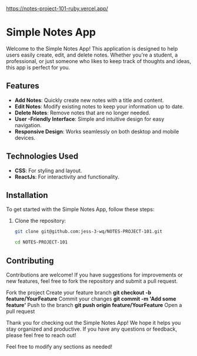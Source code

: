 https://notes-project-101-ruby.vercel.app/

# Simple Notes App

Welcome to the Simple Notes App! This application is designed to help users easily create, edit, and delete notes. Whether you're a student, a professional, or just someone who likes to keep track of thoughts and ideas, this app is perfect for you.

## Features

- **Add Notes**: Quickly create new notes with a title and content.
- **Edit Notes**: Modify existing notes to keep your information up to date.
- **Delete Notes**: Remove notes that are no longer needed.
- **User -Friendly Interface**: Simple and intuitive design for easy navigation.
- **Responsive Design**: Works seamlessly on both desktop and mobile devices.

## Technologies Used
- **CSS**: For styling and layout.
- **ReactJs**: For interactivity and functionality.

## Installation

To get started with the Simple Notes App, follow these steps:

1. Clone the repository:
   ```bash
   git clone git@github.com:jess-3-wq/NOTES-PROJECT-101.git

   cd NOTES-PROJECT-101

## Contributing
Contributions are welcome! If you have suggestions for improvements or new features, feel free to fork the repository and submit a pull request.

Fork the project
Create your feature branch **git checkout -b feature/YourFeature**
Commit your changes **git commit -m 'Add some feature'**
Push to the branch **git push origin feature/YourFeature**
Open a pull request

Thank you for checking out the Simple Notes App! We hope it helps you stay organized and productive. If you have any questions or feedback, please feel free to reach out!

Feel free to modify any sections as needed!